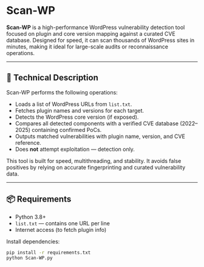 # Scan-WP

**Scan-WP** is a high-performance WordPress vulnerability detection tool focused on plugin and core version mapping against a curated CVE database. Designed for speed, it can scan thousands of WordPress sites in minutes, making it ideal for large-scale audits or reconnaissance operations.

---

## 🧠 Technical Description

Scan-WP performs the following operations:

- Loads a list of WordPress URLs from `list.txt`.
- Fetches plugin names and versions for each target.
- Detects the WordPress core version (if exposed).
- Compares all detected components with a verified CVE database (2022–2025) containing confirmed PoCs.
- Outputs matched vulnerabilities with plugin name, version, and CVE reference.
- Does **not** attempt exploitation — detection only.

This tool is built for speed, multithreading, and stability. It avoids false positives by relying on accurate fingerprinting and curated vulnerability data.

---

## 📦 Requirements

- Python 3.8+
- `list.txt` — contains one URL per line
- Internet access (to fetch plugin info)

Install dependencies:

```bash
pip install -r requirements.txt
python Scan-WP.py
